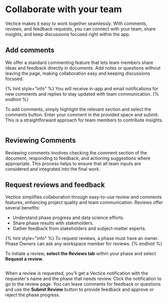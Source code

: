 # Collaborate with your team

Vectice makes it easy to work together seamlessly. With comments, reviews, and feedback requests, you can connect with your team, share insights, and keep discussions focused right within the app.

## Add comments

We offer a standard commenting feature that lets team members share ideas and feedback directly in documents. Add notes or questions without leaving the page, making collaboration easy and keeping discussions focused.

{% hint style="info" %}
You will receive in-app and email notifications for new comments and replies to stay updated with team communication.
{% endhint %}

To add comments, simply highlight the relevant section and select the comments button. Enter your comment in the provided space and submit. This is a straightforward approach for team members to contribute insights.

<figure><img src="../.gitbook/assets/image (63).png" alt=""><figcaption></figcaption></figure>

## **Reviewing Comments**

Reviewing comments involves checking the comment section of the document, responding to feedback, and actioning suggestions where appropriate. This process helps to ensure that all team inputs are considered and integrated into the final work.

## Request reviews and feedback

Vectice simplifies collaboration through easy-to-use review and comments features, enhancing project quality and team communication. Reviews offer several benefits:

* Understand phase progress and data science efforts.
* Share phase results with stakeholders.
* Gather feedback from stakeholders and subject-matter experts.&#x20;

{% hint style="info" %}
To request reviews, a phase must have an owner. Phase Owners can ask any workspace member for reviews.
{% endhint %}

To initiate a review, **select the Reviews tab** within your phase and select **Request a review**.&#x20;

<figure><img src="../.gitbook/assets/image (64).png" alt=""><figcaption></figcaption></figure>

When a review is requested, you'll get a Vectice notification with the requester's name and the phase that needs review. Click the notification to go to the review page. You can leave comments for feedback or questions and use the **Submit Review** button to provide feedback and approve or reject the phase progress.
